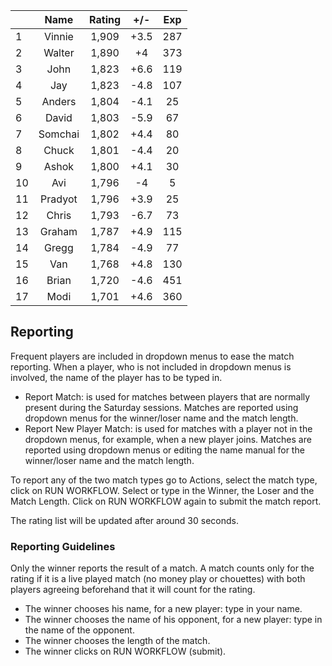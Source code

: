 | |Name|Rating|+/-|Exp|
|-|:--:|:----:|:-:|:-:|
|1|Vinnie|1,909|+3.5|287|
|2|Walter|1,890|+4|373|
|3|John|1,823|+6.6|119|
|4|Jay|1,823|-4.8|107|
|5|Anders|1,804|-4.1|25|
|6|David|1,803|-5.9|67|
|7|Somchai|1,802|+4.4|80|
|8|Chuck|1,801|-4.4|20|
|9|Ashok|1,800|+4.1|30|
|10|Avi|1,796|-4|5|
|11|Pradyot|1,796|+3.9|25|
|12|Chris|1,793|-6.7|73|
|13|Graham|1,787|+4.9|115|
|14|Gregg|1,784|-4.9|77|
|15|Van|1,768|+4.8|130|
|16|Brian|1,720|-4.6|451|
|17|Modi|1,701|+4.6|360|

 

## Reporting

Frequent players are included in dropdown menus to ease the match reporting.
When a player, who is not included in dropdown menus is involved, the name of the player has to be typed in.

- Report Match:  is used for matches between players that are normally present during the Saturday sessions.
Matches are reported using dropdown menus for the winner/loser name and the match length.
- Report New Player Match:  is used for matches with a player not in the dropdown menus, for example, when a new player joins.
Matches are reported using dropdown menus or editing the name manual for the winner/loser name and the match length.

To report any of the two match types go to Actions, select the match type, click on RUN WORKFLOW.
Select or type in the Winner, the Loser and the Match Length.
Click on RUN WORKFLOW again to submit the match report.

The rating list will be updated after around 30 seconds.

### Reporting Guidelines

Only the winner reports the result of a match.
A match counts only for the rating if it is a live played match (no money play or chouettes)
with both players agreeing beforehand that it will count for the rating.

- The winner chooses his name, for a new player: type in your name.
- The winner chooses the name of his opponent, for a new player: type in the name of the opponent.
- The winner chooses the length of the match.
- The winner clicks on RUN WORKFLOW (submit).
